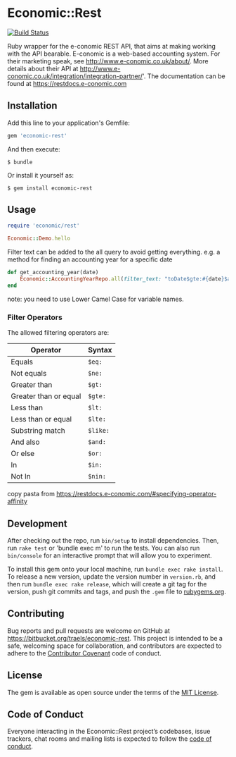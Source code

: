 # Economic::Rest

[![Build Status](https://semaphoreci.com/api/v1/traels-it/economic-rest/branches/master/badge.svg)](https://semaphoreci.com/traels-it/economic-rest)

Ruby wrapper for the e-conomic REST API, that aims at making working with the API bearable.
E-conomic is a web-based accounting system. For their marketing speak, see http://www.e-conomic.co.uk/about/. More details about their API at http://www.e-conomic.co.uk/integration/integration-partner/'.
The documentation can be found at https://restdocs.e-conomic.com


## Installation

Add this line to your application's Gemfile:

```ruby
gem 'economic-rest'
```

And then execute:

    $ bundle

Or install it yourself as:

    $ gem install economic-rest

## Usage

```ruby
require 'economic/rest'

Economic::Demo.hello
```

Filter text can be added to the all query to avoid getting everything. e.g. a method for finding an accounting year for a specific date

```ruby
def get_accounting_year(date)
    Economic::AccountingYearRepo.all(filter_text: "toDate$gte:#{date}$and:fromDate$lte:#{date}")
end
```

note: you need to use Lower Camel Case for variable names.

### Filter Operators

The allowed filtering operators are:

| Operator | Syntax |
| -------- | --------- |
| Equals   | `$eq:` |
| Not equals | `$ne:` |
| Greater than | `$gt:` |
| Greater than or equal | `$gte:` |
| Less than | `$lt:` |
| Less than or equal | `$lte:` |
| Substring match | `$like:` |
| And also | `$and:` |
| Or else | `$or:` |
| In | `$in:` |
| Not In | `$nin:` |

copy pasta from https://restdocs.e-conomic.com/#specifying-operator-affinity

## Development

After checking out the repo, run `bin/setup` to install dependencies. Then, run `rake test` or 'bundle exec m' to run the tests. You can also run `bin/console` for an interactive prompt that will allow you to experiment.

To install this gem onto your local machine, run `bundle exec rake install`. To release a new version, update the version number in `version.rb`, and then run `bundle exec rake release`, which will create a git tag for the version, push git commits and tags, and push the `.gem` file to [rubygems.org](https://rubygems.org).

## Contributing

Bug reports and pull requests are welcome on GitHub at https://bitbucket.org/traels/economic-rest. This project is intended to be a safe, welcoming space for collaboration, and contributors are expected to adhere to the [Contributor Covenant](http://contributor-covenant.org) code of conduct.

## License

The gem is available as open source under the terms of the [MIT License](https://opensource.org/licenses/MIT).

## Code of Conduct

Everyone interacting in the Economic::Rest project’s codebases, issue trackers, chat rooms and mailing lists is expected to follow the [code of conduct](https://bitbucket.org/traels/economic-rest/blob/master/CODE_OF_CONDUCT.md).
